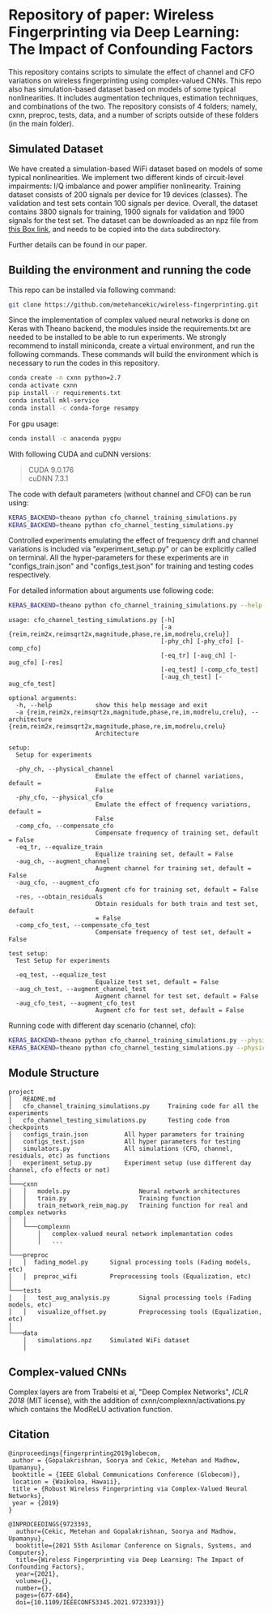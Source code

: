 # Repository of paper: Wireless Fingerprinting via Deep Learning: The Impact of Confounding Factors #


This repository contains scripts to simulate the effect of channel and CFO variations on wireless fingerprinting using complex-valued CNNs. This repo also has simulation-based dataset based on models of some typical nonlinearities. It includes augmentation techniques, estimation techniques, and combinations of the two. The repository consists of 4 folders; namely, cxnn, preproc, tests, data, and a number of scripts outside of these folders (in the main folder). 

## Simulated Dataset #

We have created a simulation-based WiFi dataset based on models of some typical nonlinearities. We implement two different kinds of circuit-level impairments: I/Q imbalance and power amplifier nonlinearity. Training dataset consists of 200 signals per device for 19 devices (classes). The validation and test sets contain 100 signals per device. Overall, the dataset contains 3800 signals for training, 1900 signals for validation and 1900 signals for the test set. The dataset can be downloaded as an npz file from [this Box link](https://ucsb.box.com/s/ddub4zlp2wbckk4l1v1785yw2aluzfru), and needs to be copied into the `data` subdirectory. 

Further details can be found in our paper.


## Building the environment and running the code #

This repo can be installed via following command:

```bash
git clone https://github.com/metehancekic/wireless-fingerprinting.git
```

Since the implementation of complex valued neural networks is done on Keras with Theano backend, the modules inside the requirements.txt are needed to be installed to be able to run experiments. We strongly recommend to install miniconda, create a virtual environment, and run the following commands. These commands will build the environment which is necessary to run the codes in this repository.

```bash
conda create -n cxnn python=2.7
conda activate cxnn
pip install -r requirements.txt 
conda install mkl-service
conda install -c conda-forge resampy
```
For gpu usage:
```bash
conda install -c anaconda pygpu
```
With following CUDA and cuDNN versions:

> CUDA                    9.0.176\
> cuDNN                     7.3.1

The code with default parameters (without channel and CFO) can be run using: 

```bash
KERAS_BACKEND=theano python cfo_channel_training_simulations.py
KERAS_BACKEND=theano python cfo_channel_testing_simulations.py
```

Controlled experiments emulating the effect of frequency drift and channel variations is included via "experiment_setup.py" or can be explicitly called on terminal. All the hyper-parameters for these experiments are in "configs_train.json" and "configs_test.json" for training and testing codes respectively. 

For detailed information about arguments use following code:

```bash
KERAS_BACKEND=theano python cfo_channel_training_simulations.py --help
```

```
usage: cfo_channel_testing_simulations.py [-h]
                                          [-a {reim,reim2x,reimsqrt2x,magnitude,phase,re,im,modrelu,crelu}]
                                          [-phy_ch] [-phy_cfo] [-comp_cfo]
                                          [-eq_tr] [-aug_ch] [-aug_cfo] [-res]
                                          [-eq_test] [-comp_cfo_test]
                                          [-aug_ch_test] [-aug_cfo_test]

optional arguments:
  -h, --help            show this help message and exit
  -a {reim,reim2x,reimsqrt2x,magnitude,phase,re,im,modrelu,crelu}, --architecture {reim,reim2x,reimsqrt2x,magnitude,phase,re,im,modrelu,crelu}
                        Architecture

setup:
  Setup for experiments

  -phy_ch, --physical_channel
                        Emulate the effect of channel variations, default =
                        False
  -phy_cfo, --physical_cfo
                        Emulate the effect of frequency variations, default =
                        False
  -comp_cfo, --compensate_cfo
                        Compensate frequency of training set, default = False
  -eq_tr, --equalize_train
                        Equalize training set, default = False
  -aug_ch, --augment_channel
                        Augment channel for training set, default = False
  -aug_cfo, --augment_cfo
                        Augment cfo for training set, default = False
  -res, --obtain_residuals
                        Obtain residuals for both train and test set, default
                        = False
  -comp_cfo_test, --compensate_cfo_test
                        Compensate frequency of test set, default = False

test setup:
  Test Setup for experiments

  -eq_test, --equalize_test
                        Equalize test set, default = False
  -aug_ch_test, --augment_channel_test
                        Augment channel for test set, default = False
  -aug_cfo_test, --augment_cfo_test
                        Augment cfo for test set, default = False
```

Running code with different day scenario (channel, cfo):

```bash
KERAS_BACKEND=theano python cfo_channel_training_simulations.py --physical_channel --physical_cfo --augment_channel --augment_cfo
KERAS_BACKEND=theano python cfo_channel_testing_simulations.py --physical_channel --physical_cfo --augment_channel --augment_cfo --augment_channel_test --augment_cfo_test
```

## Module Structure #

```
project
│   README.md
│   cfo_channel_training_simulations.py     Training code for all the experiments
│   cfo_channel_testing_simulations.py      Testing code from checkpoints
│   configs_train.json          All hyper parameters for training
│   configs_test.json           All hyper parameters for testing
│   simulators.py               All simulations (CFO, channel, residuals, etc) as functions
│   experiment_setup.py         Experiment setup (use different day channel, cfo effects or not)
│
└───cxnn
│   │   models.py                   Neural network architectures
│   │   train.py                    Training function
│   │   train_network_reim_mag.py   Training function for real and complex networks
│   │ 
│   └───complexnn
│       │   complex-valued neural network implemantation codes
│       │   ...
│   
└───preproc   
│   │  fading_model.py      Signal processing tools (Fading models, etc)   
│   │  preproc_wifi         Preprocessing tools (Equalization, etc)
│
└───tests
│   │   test_aug_analysis.py        Signal processing tools (Fading models, etc)   
│   │   visualize_offset.py         Preprocessing tools (Equalization, etc)   
│
└───data
    │   simulations.npz     Simulated WiFi dataset
    │   
```

## Complex-valued CNNs

Complex layers are from Trabelsi et al, "Deep Complex Networks", *ICLR 2018* (MIT license), with the addition of cxnn/complexnn/activations.py which contains the ModReLU activation function.

## Citation


```
@inproceedings{fingerprinting2019globecom,
 author = {Gopalakrishnan, Soorya and Cekic, Metehan and Madhow, Upamanyu},
 booktitle = {IEEE Global Communications Conference (Globecom)},
 location = {Waikoloa, Hawaii},
 title = {Robust Wireless Fingerprinting via Complex-Valued Neural Networks},
 year = {2019}
}

@INPROCEEDINGS{9723393,
  author={Cekic, Metehan and Gopalakrishnan, Soorya and Madhow, Upamanyu},
  booktitle={2021 55th Asilomar Conference on Signals, Systems, and Computers}, 
  title={Wireless Fingerprinting via Deep Learning: The Impact of Confounding Factors}, 
  year={2021},
  volume={},
  number={},
  pages={677-684},
  doi={10.1109/IEEECONF53345.2021.9723393}}
```


